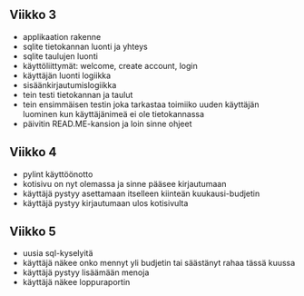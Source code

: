 ## **Viikko 3**

- applikaation rakenne
- sqlite tietokannan luonti ja yhteys
- sqlite taulujen luonti
- käyttöliittymät: welcome, create account, login
- käyttäjän luonti logiikka
- sisäänkirjautumislogiikka
- tein testi tietokannan ja taulut
- tein ensimmäisen testin joka tarkastaa toimiiko uuden käyttäjän luominen kun käyttäjänimeä ei ole tietokannassa
- päivitin READ.ME-kansion ja loin sinne ohjeet

## **Viikko 4**

- pylint käyttöönotto
- kotisivu on nyt olemassa ja sinne pääsee kirjautumaan
- käyttäjä pystyy asettamaan itselleen kiinteän kuukausi-budjetin
- käyttäjä pystyy kirjautumaan ulos kotisivulta

## **Viikko 5**

- uusia sql-kyselyitä
- käyttäjä näkee onko mennyt yli budjetin tai säästänyt rahaa tässä kuussa
- käyttäjä pystyy lisäämään menoja
- käyttäjä näkee loppuraportin
